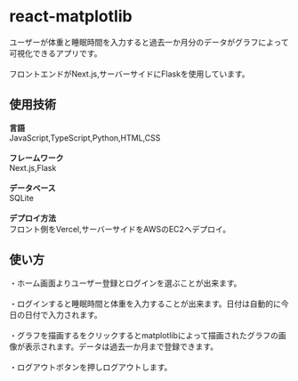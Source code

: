 # react-matplotlib
ユーザーが体重と睡眠時間を入力すると過去一か月分のデータがグラフによって可視化できるアプリです。<br><br>
フロントエンドがNext.js,サーバーサイドにFlaskを使用しています。
## 使用技術
**言語**<br>
JavaScript,TypeScript,Python,HTML,CSS<br><br>
**フレームワーク**<br>
Next.js,Flask<br><br>
**データベース**<br>
SQLite<br><br>
**デプロイ方法**<br>
フロント側をVercel,サーバーサイドをAWSのEC2へデプロイ。<br>
## 使い方
・ホーム画面よりユーザー登録とログインを選ぶことが出来ます。<br><br>
・ログインすると睡眠時間と体重を入力することが出来ます。日付は自動的に今日の日付で入力されます。<br><br>
・グラフを描画するをクリックするとmatplotlibによって描画されたグラフの画像が表示されます。データは過去一か月まで登録できます。<br><br>
・ログアウトボタンを押しログアウトします。


